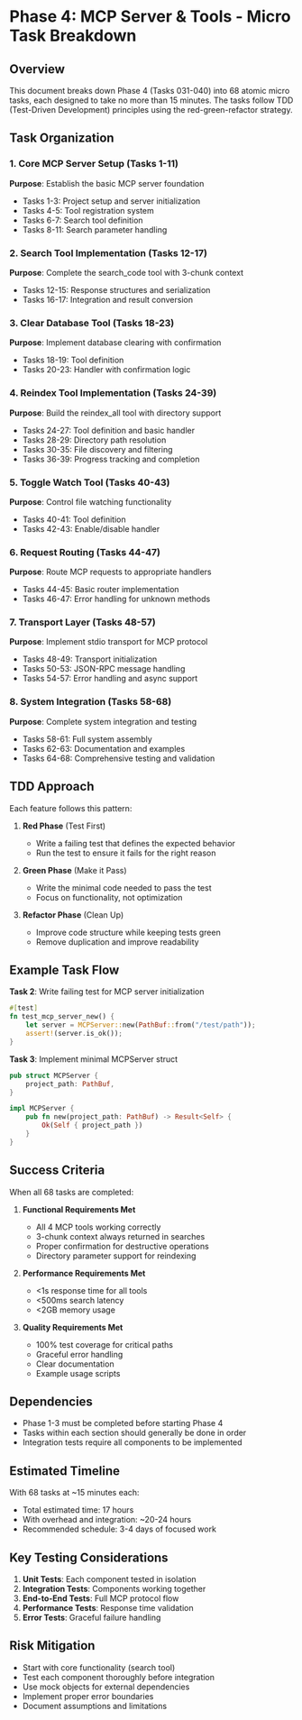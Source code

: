 # Phase 4: MCP Server & Tools - Micro Task Breakdown

## Overview
This document breaks down Phase 4 (Tasks 031-040) into 68 atomic micro tasks, each designed to take no more than 15 minutes. The tasks follow TDD (Test-Driven Development) principles using the red-green-refactor strategy.

## Task Organization

### 1. Core MCP Server Setup (Tasks 1-11)
**Purpose**: Establish the basic MCP server foundation
- Tasks 1-3: Project setup and server initialization
- Tasks 4-5: Tool registration system
- Tasks 6-7: Search tool definition
- Tasks 8-11: Search parameter handling

### 2. Search Tool Implementation (Tasks 12-17)
**Purpose**: Complete the search_code tool with 3-chunk context
- Tasks 12-15: Response structures and serialization
- Tasks 16-17: Integration and result conversion

### 3. Clear Database Tool (Tasks 18-23)
**Purpose**: Implement database clearing with confirmation
- Tasks 18-19: Tool definition
- Tasks 20-23: Handler with confirmation logic

### 4. Reindex Tool Implementation (Tasks 24-39)
**Purpose**: Build the reindex_all tool with directory support
- Tasks 24-27: Tool definition and basic handler
- Tasks 28-29: Directory path resolution
- Tasks 30-35: File discovery and filtering
- Tasks 36-39: Progress tracking and completion

### 5. Toggle Watch Tool (Tasks 40-43)
**Purpose**: Control file watching functionality
- Tasks 40-41: Tool definition
- Tasks 42-43: Enable/disable handler

### 6. Request Routing (Tasks 44-47)
**Purpose**: Route MCP requests to appropriate handlers
- Tasks 44-45: Basic router implementation
- Tasks 46-47: Error handling for unknown methods

### 7. Transport Layer (Tasks 48-57)
**Purpose**: Implement stdio transport for MCP protocol
- Tasks 48-49: Transport initialization
- Tasks 50-53: JSON-RPC message handling
- Tasks 54-57: Error handling and async support

### 8. System Integration (Tasks 58-68)
**Purpose**: Complete system integration and testing
- Tasks 58-61: Full system assembly
- Tasks 62-63: Documentation and examples
- Tasks 64-68: Comprehensive testing and validation

## TDD Approach

Each feature follows this pattern:

1. **Red Phase** (Test First)
   - Write a failing test that defines the expected behavior
   - Run the test to ensure it fails for the right reason

2. **Green Phase** (Make it Pass)
   - Write the minimal code needed to pass the test
   - Focus on functionality, not optimization

3. **Refactor Phase** (Clean Up)
   - Improve code structure while keeping tests green
   - Remove duplication and improve readability

## Example Task Flow

**Task 2**: Write failing test for MCP server initialization
```rust
#[test]
fn test_mcp_server_new() {
    let server = MCPServer::new(PathBuf::from("/test/path"));
    assert!(server.is_ok());
}
```

**Task 3**: Implement minimal MCPServer struct
```rust
pub struct MCPServer {
    project_path: PathBuf,
}

impl MCPServer {
    pub fn new(project_path: PathBuf) -> Result<Self> {
        Ok(Self { project_path })
    }
}
```

## Success Criteria

When all 68 tasks are completed:

1. **Functional Requirements Met**
   - All 4 MCP tools working correctly
   - 3-chunk context always returned in searches
   - Proper confirmation for destructive operations
   - Directory parameter support for reindexing

2. **Performance Requirements Met**
   - <1s response time for all tools
   - <500ms search latency
   - <2GB memory usage

3. **Quality Requirements Met**
   - 100% test coverage for critical paths
   - Graceful error handling
   - Clear documentation
   - Example usage scripts

## Dependencies

- Phase 1-3 must be completed before starting Phase 4
- Tasks within each section should generally be done in order
- Integration tests require all components to be implemented

## Estimated Timeline

With 68 tasks at ~15 minutes each:
- Total estimated time: 17 hours
- With overhead and integration: ~20-24 hours
- Recommended schedule: 3-4 days of focused work

## Key Testing Considerations

1. **Unit Tests**: Each component tested in isolation
2. **Integration Tests**: Components working together
3. **End-to-End Tests**: Full MCP protocol flow
4. **Performance Tests**: Response time validation
5. **Error Tests**: Graceful failure handling

## Risk Mitigation

- Start with core functionality (search tool)
- Test each component thoroughly before integration
- Use mock objects for external dependencies
- Implement proper error boundaries
- Document assumptions and limitations